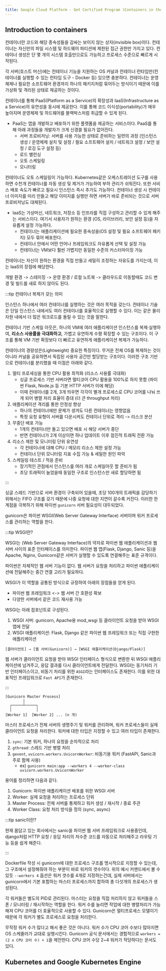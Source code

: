 ```yaml
---
title: Google Cloud Platform - Get Certified Program (Containers in the Cloud)
---
```


## Introduction to containers

컨테이너란 코드와 해당 종속성들을 감싸는 보이지 않는 상자(invisible box)이다. 컨테이너는 자신만의 파일 시스템 및 하드웨어 파티션에 제한된 접근 권한만 가지고 있다. 컨테이너 생성은 단 몇 개의 시스템 호출만으로도 가능하고 프로세스 수준으로 빠르게 시작된다.

각 서버(호스트 머신)에는 컨테이너 기능을 지원하는 OS 커널과 컨테이너 런타임만(컨테이너를 실행할 수 있는 런타임 도구 - Docker 등) 있으면 충분하다. 컨테이너는 운영체제나 필요한 소프트웨어 환경까지 하나의 패키지처럼 묶어두는 방식이기 때문에 이를 가상화 및 격리된 상태로 제공하는 것이다.

컨테이너를 통해 PaaS(Platform as a Service)의 확장성과 IaaS(Infrastructure as a Service)의 유연성을 동시에 제공한다. 이를 통해 코드 이식성(portability)가 매우 높아지며 운영체제 및 하드웨어를 블랙박스처럼 취급할 수 있게 된다.

- PaaS는 앱을 개발하고 배포하기 위한 플랫폼을 제공하는 서비스이다. PaaS를 통해 아래 과정들을 개발자가 크게 신경쓸 필요가 없어진다.
  - 서버 프로비저닝: 서버를 사용 가능한 상태로 준비하는 일련의 과정 (인스턴스 생성 / 운영체제 설치 및 설정 / 필요 소프트웨어 설치 / 네트워크 설정 / 보안 설정 / 로깅 도구 설정 등)
  - 로드 밸런싱
  - 오토 스케일링
  - 모니터링

컨테이너도 오토 스케일링이 가능하다. Kubernetes같은 오케스트레이션 도구를 사용하면 수천개 컨테이너를 자동 생성 및 제거가 가능하여 부하 관리가 쉬워진다. 또한 서비스 배포 속도가 빠르고 필요시 인스턴스 즉시 추가도 가능하다. 컨테이너 생성 시 컨테이너 이미지를 미리 만들고 해당 이미지를 실행만 하면 서버가 바로 준비되는 것으로 서버 프로비저닝도 대체된다.

- IaaS는 가상머신, 네트워크, 저장소 등 인프라를 직접 구성하고 관리할 수 있게 해주는 서비스이다. 여기서 사용자가 원하는 환경 (OS, 라이브러리, 보안 설정 등)을 자유롭게 설정 가능하다.
  - 컨테이너는 애플리케이션에 필요한 종속성을(OS 설정 및 필요 소프트웨어 패키지) 모두 묶어 배포한다.
  - 컨테이너 안에서 어떤 언어나 프레임워크도 자유롭게 선택 및 설정 가능
  - 컨테이너는 VM보다 훨씬 가볍지만 동일한 수준의 커스터마이징 가능

컨테이너는 자신이 원하는 환경을 직접 만들고 세밀히 조정하는 자유도를 가지는데, 이는 IaaS의 장점에 해당한다.

개발 환경 -> 스테이징 -> 운영 환경 / 로컬 노트북 -> 클라우드로 이동할때도 코드 변경 및 빌드를 새로 하지 않아도 된다.

:::tip 컨테이너 복제가 갖는 의미

인스턴스 하나에서 여러 컨테이너를 실행하는 것은 여러 목적을 갖는다. 컨테이너 기술은 단일 인스턴스 내에서도 여러 컨테이너를 효율적으로 실행할 수 있다. 이는 같은 물리 자원 내에서 더 많은 워크로드를 돌릴 수 있는 것을 말한다.

컨테이너 기반 스케일 아웃은, 하나의 VM에 여러 애플리케이션 인스턴스를 복제·실행하여, **리소스 사용률을 극대화하고**, 가볍고 유연하게 수평 확장할 수 있는 구조이다. 이 구조를 통해 VM 기반 확장보다 더 빠르고 유연하게 애플리케이션 복제가 가능하다.

컨테이너의 경량성은(Lightweight) 중요한 특징이다. 무거운 전체 OS를 복제하는 것이 아니라 커널을 공유하면서 독립된 사용자 공간만 할당받는 구조이다. 이러한 구조 기반으로 컨테이너를 분리했을 때 이점은 아래와 같다.

1. 멀티 프로세싱을 통한 CPU 활용 최적화 (리소스 사용률 극대화)
   - 싱글 프로세스 기반 서버라면 멀티코어 CPU 활용을 100%로 하지 못함 (파이썬 Flask, Node.js 등 기본 HTTP 서버가 이에 해당)
   - 이때 컨테이너를 2개, 3개 띄우면 각각이 별개 프로세스로 CPU 코어를 나눠 쓰게 되어 병렬 처리 효율이 증대 (더 큰 throughput 처리)
2. 애플리케이션 격리를 통한 안정성 향상
   - 하나의 컨테이너에만 문제가 생겨도 다른 컨테이너는 영향없음
   - 특정 요청 유형이 서버를 다운시켜도 컨테이너 단위로 격리 -> 리스크 분산
3. 무중단 배포 가능
   - 1개의 컨테이너만 돌고 있으면 배포 시 해당 서버가 중단
   - 반면 컨테이너가 2개 이상이면 하나 업데이트 이후 점진적 트래픽 전환 가능
4. 리소스 제한 및 모니터링 단위 유연성
   - 각 컨테이너에 대해 CPU / 메모리 리소스 제한 설정 가능
   - 컨테이너 단위 모니터링 지표 수집 가능 & 세밀한 원인 파악
5. 스케일링 테스트 / 적응 준비
   - 장기적인 관점에서 인스턴스를 여러 개로 스케일아웃 할 준비가 됨
   - 초당 트래픽이 늘었을때 동일한 구조로 인스턴스만 새로 할당하면 됨

:::

싱글 스레드 기반으로 서버 환경이 구축되어 있을때, 초당 100개의 트래픽을 감당하기 위해서는 FIFO 구조를 갖기 때문에 나중 요청에 대한 지연이 갈수록 커진다. 이러한 한계점을 극복하기 위해 파이썬 `gunicorn` 서버 필요성이 대두되었다.

gunicorn은 파이썬 WSGI(Web Server Gateway Interface) 서버이며 워커 프로세스를 관리하는 역할을 한다.

:::tip WSGI란?

WSGI는 (Web Server Gateway Interface)의 약자로 파이썬 웹 애플리케이션과 웹 서버 사이의 표준 인터페이스를 의미한다. 파이썬 웹 앱(Flask, Django, Sanic 등)을 Apache, Nginx, Gunicorn같은 서버가 실행할 수 있도록 연결해주는 표준 규격이다.

파이썬은 자체적인 웹 서버 기능이 없다. 웹 서버가 요청을 처리하고 파이썬 애플리케이션에 전달해주는 중간 연결 고리가 필요하다.

WSGI가 이 역할을 공통된 방식으로 규정하여 아래의 장점들을 얻게 된다.

- 파이썬 웹 프레임워크 <-> 웹 서버 간 호환성 확보
- 다양한 서버에서 같은 코드 재사용 가능

WSGI는 아래 컴포넌트로 구성된다.

1. WSGI 서버: gunicorn, Apache용 mod_wsgi 등 클라이언트 요청을 받아 WSGI 앱에 전달
2. WSGI 애플리케이션: Flask, Django 같은 파이썬 웹 프레임워크 또는 직접 구현한 애플리케이션

```text
[클라이언트] → [웹 서버(Gunicorn)] → [WSGI 애플리케이션(Django/Flask)]
```

웹 서버가 클라이언트 요청을 받아 WSGI 인터페이스 형식으로 변환한 뒤 WSGI 애플리케이션에 넘겨주고, 응답 결과를 다시 클라이언트에게 전달한다. WSGI는 동기처리 기반 인터페이스이고, 비동기 처리를 위한 `ASGI`라는 인터페이스도 존재한다. 이를 위한 대표적인 프레임워크로 `Fast API`가 존재한다.

:::

```text
[Gunicorn Master Process]
        |
  ┌─────┴─────┐
  │           │
[Worker 1]  [Worker 2] ... (n 개)
```

마스터 프로세스가 전체 서버의 생명주기 및 워커를 관리하며, 워커 프로세스들이 실제 클라이언트 요청을 처리한다. 워커에 대한 타입은 지정할 수 있고 여러 타입이 존재한다.

1. `sync`: 기본 워커, 하나의 요청을 순차적으로 처리
2. `gthread`: 스레드 기반 병렬 처리
3. `gevent`, `uvicorn.workers.UvicornWorker`: 비동기용 워커 (FastAPI, Sanic과 주로 함께 사용)
   - ex) `gunicorn main:app --workers 4 --worker-class uvicorn.workers.UvicornWorker`

용어를 정리하면 다음과 같다.

1. Gunicorn: 파이썬 애플리케이션 배포를 위한 WSGI 서버
2. Worker: 실제 요청을 처리하는 프로세스 단위
3. Master Process: 전체 서버를 통제하고 워커 생성 / 재시작 / 종료 주관
4. Worker Class: 요청 처리 방식을 정의 (sync, async)

:::tip sanic이란?

현재 몸담고 있는 회사에서는 sanic을 파이썬 웹 서버 프레임워크로 사용중인데, django처럼 HTTP 요청 / 응답 처리의 저수준 코드를 자동으로 처리해주고 라우팅 기능 등을 쉽게 해준다.

:::

Dockerfile 작성 시 gunicorn에 대한 프로세스 구조를 명시적으로 지정할 수 있는데, 그 구조에서 설정해줘야 하는 부분이 바로 워커의 갯수이다. 위의 예시 커맨드에서 볼 수 있듯 `--workers 4` 옵션은 워커 갯수를 4개로 지정하는건데, 실제 서버에서는 gunicorn에서 기본 포함하는 마스터 프로세스까지 합하여 총 다섯개의 프로세스가 생성된다.

각 워커들은 별도의 PID로 관리된다. 마스터는 요청을 직접 처리하지 않고 워커들을 스폰 / 모니터링 / 재시작하는 역할을 한다. 워커 수를 늘리면 작업에 대한 병렬처리가 가능해져 CPU 코어를 더 효율적으로 사용할 수 있다. Gunicorn은 멀티프로세스 모델이기 때문에 각 워커가 별도 프로세스로 요청을 처리한다.

무작정 워커 수가 많다고 해서 좋은 것은 아니다. 워커 수가 CPU 코어 수보다 많아지면 OS 스케줄러가 교대로 실행시킨다. Gunicorn 공식 문서에서는 경험적으로 `workers = (2 x CPU 코어 수) + 1`을 제안한다. CPU 코어 수당 2~4 워커가 적당하다는 문서도 있다.

## Kubernetes and Google Kubernetes Engine
